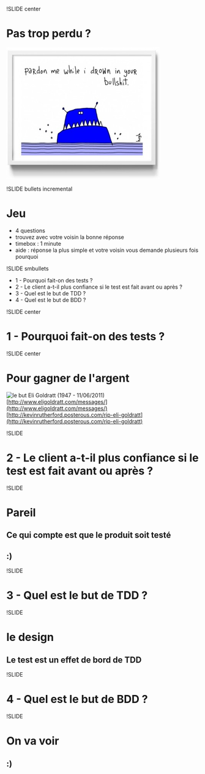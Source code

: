 !SLIDE center

Pas trop perdu ?
================
![cartoon](pardonm1004-400x344.jpg)

!SLIDE bullets incremental

Jeu
===
* 4 questions
* trouvez avec votre voisin la bonne réponse
* timebox : 1 minute
* aide : réponse la plus simple et votre voisin vous demande plusieurs fois pourquoi

!SLIDE smbullets

* 1 - Pourquoi fait-on des tests ?
* 2 - Le client a-t-il plus confiance si le test est fait avant ou après ?
* 3 - Quel est le but de TDD ?
* 4 - Quel est le but de BDD ?

!SLIDE center

1 - Pourquoi fait-on des tests ?
================================

!SLIDE center

Pour gagner de l'argent
=======================

![le but](amazon_le_but.jpg)
Eli Goldratt (1947 - 11/06/2011)
[http://www.eligoldratt.com/messages/](http://www.eligoldratt.com/messages/)
[http://kevinrutherford.posterous.com/rip-eli-goldratt](http://kevinrutherford.posterous.com/rip-eli-goldratt)

!SLIDE

2 - Le client a-t-il plus confiance si le test est fait avant ou après ?
========================================================================

!SLIDE

Pareil
======
Ce qui compte est que le produit soit testé
-------------------------------------------
## :)

!SLIDE

3 - Quel est le but de TDD ?
============================

!SLIDE

le design
=========
Le test est un effet de bord de TDD
-----------------------------------

!SLIDE

4 - Quel est le but de BDD ?
============================

!SLIDE

On va voir
==========
## :)
